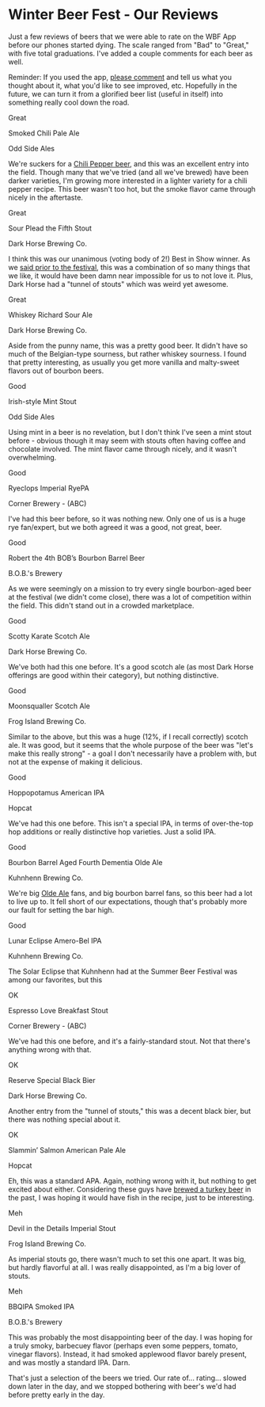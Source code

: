 Winter Beer Fest - Our Reviews
==============================

Just a few reviews of beers that we were able to rate on the WBF App before our phones started dying. The scale ranged from "Bad" to "Great," with five total graduations. I've added a couple comments for each beer as well.

Reminder: If you used the app, [please comment](http://www.yeastboundanddown.com/2011/03/winter-beer-fest-denouement/ "Winter Beer Fest Denouement") and tell us what you thought about it, what you'd like to see improved, etc. Hopefully in the future, we can turn it from a glorified beer list (useful in itself) into something really cool down the road.

Great

Smoked Chili Pale Ale

Odd Side Ales

We're suckers for a [Chili Pepper beer](http://www.yeastboundanddown.com/2010/08/chili-pepper-beer-recipe/ "Chili Pepper Beer Recipe"), and this was an excellent entry into the field. Though many that we've tried (and all we've brewed) have been darker varieties, I'm growing more interested in a lighter variety for a chili pepper recipe. This beer wasn't too hot, but the smoke flavor came through nicely in the aftertaste.

Great

Sour Plead the Fifth Stout

Dark Horse Brewing Co.

I think this was our unanimous (voting body of 2!) Best in Show winner. As we [said prior to the festival](http://www.yeastboundanddown.com/2011/02/michigan-brewers-guild-winter-festival/ "Michigan Brewer’s Guild Winter Festival"), this was a combination of so many things that we like, it would have been damn near impossible for us to not love it. Plus, Dark Horse had a "tunnel of stouts" which was weird yet awesome.

Great

Whiskey Richard Sour Ale

Dark Horse Brewing Co.

Aside from the punny name, this was a pretty good beer. It didn't have so much of the Belgian-type sourness, but rather whiskey sourness. I found that pretty interesting, as usually you get more vanilla and malty-sweet flavors out of bourbon beers.

Good

Irish-style Mint Stout

Odd Side Ales

Using mint in a beer is no revelation, but I don't think I've seen a mint stout before - obvious though it may seem with stouts often having coffee and chocolate involved. The mint flavor came through nicely, and it wasn't overwhelming.

Good

Ryeclops Imperial RyePA

Corner Brewery - (ABC)

I've had this beer before, so it was nothing new. Only one of us is a huge rye fan/expert, but we both agreed it was a good, not great, beer.

Good

Robert the 4th BOB’s Bourbon Barrel Beer

B.O.B.'s Brewery

As we were seemingly on a mission to try every single bourbon-aged beer at the festival (we didn't come close), there was a lot of competition within the field. This didn't stand out in a crowded marketplace.

Good

Scotty Karate Scotch Ale

Dark Horse Brewing Co.

We've both had this one before. It's a good scotch ale (as most Dark Horse offerings are good within their category), but nothing distinctive.

Good

Moonsqualler Scotch Ale

Frog Island Brewing Co.

Similar to the above, but this was a huge (12%, if I recall correctly) scotch ale. It was good, but it seems that the whole purpose of the beer was "let's make this really strong" - a goal I don't necessarily have a problem with, but not at the expense of making it delicious.

Good

Hoppopotamus American IPA

Hopcat

We've had this one before. This isn't a special IPA, in terms of over-the-top hop additions or really distinctive hop varieties. Just a solid IPA.

Good

Bourbon Barrel Aged Fourth Dementia Olde Ale

Kuhnhenn Brewing Co.

We're big [Olde Ale](http://www.yeastboundanddown.com/2009/12/recipe-joe-paterno-is-olde-ale/ "Recipe: Joe Paterno is Olde Ale") fans, and big bourbon barrel fans, so this beer had a lot to live up to. It fell short of our expectations, though that's probably more our fault for setting the bar high.

Good

Lunar Eclipse Amero-Bel IPA

Kuhnhenn Brewing Co.

The Solar Eclipse that Kuhnhenn had at the Summer Beer Festival was among our favorites, but this

OK

Espresso Love Breakfast Stout

Corner Brewery - (ABC)

We've had this one before, and it's a fairly-standard stout. Not that there's anything wrong with that.

OK

Reserve Special Black Bier

Dark Horse Brewing Co.

Another entry from the "tunnel of stouts," this was a decent black bier, but there was nothing special about it.

OK

Slammin’ Salmon American Pale Ale

Hopcat

Eh, this was a standard APA. Again, nothing wrong with it, but nothing to get excited about either. Considering these guys have [brewed a turkey beer](http://www.yeastboundanddown.com/2010/12/hopcat-turkey-tears/ "Hopcat Turkey Tears") in the past, I was hoping it would have fish in the recipe, just to be interesting.

Meh

Devil in the Details Imperial Stout

Frog Island Brewing Co.

As imperial stouts go, there wasn't much to set this one apart. It was big, but hardly flavorful at all. I was really disappointed, as I'm a big lover of stouts.

Meh

BBQIPA Smoked IPA

B.O.B.'s Brewery

This was probably the most disappointing beer of the day. I was hoping for a truly smoky, barbecuey flavor (perhaps even some peppers, tomato, vinegar flavors). Instead, it had smoked applewood flavor barely present, and was mostly a standard IPA. Darn.

That's just a selection of the beers we tried. Our rate of... rating... slowed down later in the day, and we stopped bothering with beer's we'd had before pretty early in the day.